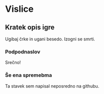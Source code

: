 # Vislice

## Kratek opis igre

Ugibaj črke in ugani besedo.
Izogni se smrti.

### Podpodnaslov

Srečno!

### Še ena spremebma

Ta stavek sem napisal neposredno na githubu.
